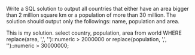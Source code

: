 Write a SQL solution to output all countries that either have an area bigger than 2 million square km or a population of more than 30 million. The solution should output 
only the followings: name, population and area.

This is my solution.
select country, population, area from world WHERE replace(area, ',', '')::numeric > 2000000 or replace(population, ',', '')::numeric > 30000000;

